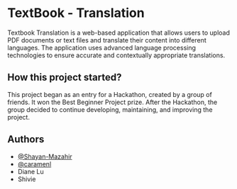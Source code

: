 # TextBook - Translation

Textbook Translation is a web-based application that allows users to upload PDF documents or text files and translate their content into different languages. The application uses advanced language processing technologies to ensure accurate and contextually appropriate translations.

## How this project started?
This project began as an entry for a Hackathon, created by a group of friends. It won the Best Beginner Project prize. After the Hackathon, the group decided to continue developing, maintaining, and improving the project.
## Authors

- [@Shayan-Mazahir](https://github.com/Shayan-Mazahir)
- [@caramenl](https://github.com/caramenl)
- Diane Lu
- Shivie
